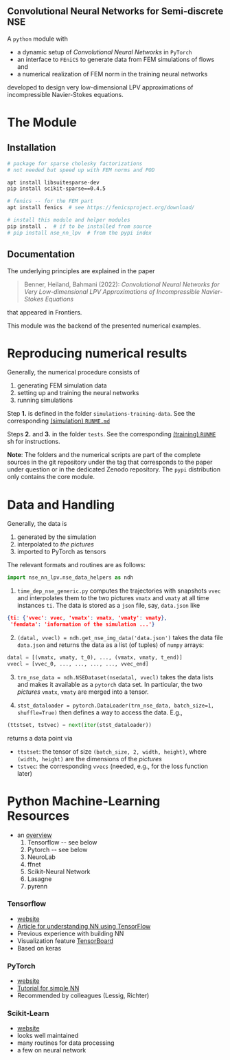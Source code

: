 Convolutional Neural Networks for Semi-discrete NSE
---

A `python` module with

 * a dynamic setup of *Convolutional Neural Networks* in `PyTorch`
 * an interface to `FEniCS` to generate data from FEM simulations of flows and
 * a numerical realization of FEM norm in the training neural networks

developed to design very low-dimensional LPV approximations of incompressible Navier-Stokes equations.

# The Module

## Installation

```sh
# package for sparse cholesky factorizations 
# not needed but speed up with FEM norms and POD

apt install libsuitesparse-dev
pip install scikit-sparse==0.4.5

# fenics -- for the FEM part
apt install fenics  # see https://fenicsproject.org/download/

# install this module and helper modules
pip install .  # if to be installed from source
# pip install nse_nn_lpv  # from the pypi index
```

## Documentation

The underlying principles are explained in the paper

> Benner, Heiland, Bahmani (2022): *Convolutional Neural Networks for Very Low-dimensional LPV Approximations of Incompressible Navier-Stokes Equations* 

that appeared in Frontiers.

This module was the backend of the presented numerical examples.

# Reproducing numerical results

Generally, the numerical procedure consists of

1. generating FEM simulation data
2. setting up and training the neural networks
3. running simulations

Step **1.** is defined in the folder `simulations-training-data`. See the corresponding [(simulation) `RUNME.md`](simulations-training-data/RUNME.md)

Steps **2.** and **3.** in the folder `tests`. See the corresponding [(training) `RUNME`](tests/RUNME.md) sh for instructions.

**Note**: The folders and the numerical scripts are part of the complete sources in the git repository under the tag that corresponds to the paper under question or in the dedicated Zenodo repository. The `pypi` distribution only contains the core module.


# Data and Handling

Generally, the data is 

1. generated by the simulation
2. interpolated to *the pictures*
3. imported to PyTorch as tensors

The relevant formats and routines are as follows:

```python
import nse_nn_lpv.nse_data_helpers as ndh
```

1. `time_dep_nse_generic.py` computes the trajectories with snapshots `vvec` and interpolates them to the two pictures `vmatx` and `vmaty` at all time instances `ti`. The data is stored as a `json` file, say, `data.json` like
```json
{ti: {'vvec': vvec, 'vmatx': vmatx, 'vmaty': vmaty},
 'femdata': 'information of the simulation ...'}
```

2. `(datal, vvecl) = ndh.get_nse_img_data('data.json')` takes the data file `data.json` and returns the data as a list (of tuples) of `numpy` arrays: 
```python
datal = [(vmatx, vmaty, t_0), ..., (vmatx, vmaty, t_end)]
vvecl = [vvec_0, ..., ..., ..., ..., vvec_end]
```

3. `trn_nse_data = ndh.NSEDataset(nsedatal, vvecl)` takes the data lists and makes it available as a `pytorch` data set. In particular, the two *pictures* `vmatx`, `vmaty` are merged into a tensor.

4. `stst_dataloader = pytorch.DataLoader(trn_nse_data, batch_size=1, shuffle=True)` then defines a way to access the data. E.g., 
```python
(ttstset, tstvec) = next(iter(stst_dataloader))
```
returns a data point via
 * `ttstset`: the tensor of size `(batch_size, 2, width, height)`, where `(width, height)` are the dimensions of the *pictures*
 * `tstvec`: the corresponding `vvecs` (needed, e.g., for the loss function later)

# Python Machine-Learning Resources

 * an [overview](https://analyticsindiamag.com/top-7-python-neural-network-libraries-for-developers/)
   1. Tensorflow -- see below
   2. Pytorch -- see below
   3. NeuroLab
   4. ffnet
   5. Scikit-Neural Network
   6. Lasagne
   7. pyrenn

### Tensorflow

 * [website](https://www.tensorflow.org/)
 * [Article for understanding NN using TensorFlow](https://towardsdatascience.com/building-your-first-neural-network-in-tensorflow-2-tensorflow-for-hackers-part-i-e1e2f1dfe7a0)
 * Previous experience with building NN
* Visualization feature [TensorBoard](https://www.tensorflow.org/tensorboard)
* Based on keras 

### PyTorch

 * [website](https://pytorch.org/)
 * [Tutorial for simple NN](https://pytorch.org/tutorials/beginner/blitz/neural_networks_tutorial.html)
 * Recommended by colleagues (Lessig, Richter)

### Scikit-Learn

 * [website](https://scikit-learn.org/stable/index.html)
 * looks well maintained
 * many routines for data processing
 * a few on neural network 
